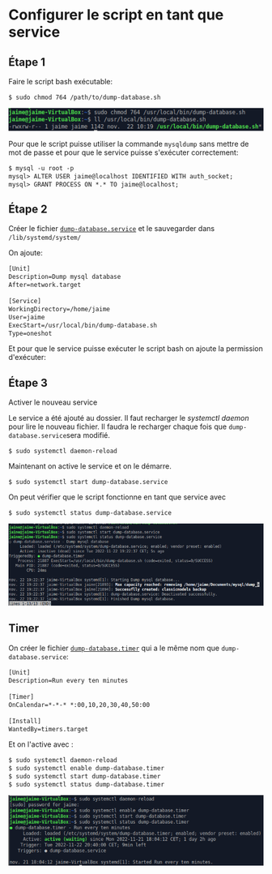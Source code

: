 # Configurer le script en tant que service

<!-- https://tecadmin.net/run-shell-script-as-systemd-service -->

## Étape 1

Faire le script bash exécutable:
```shell
$ sudo chmod 764 /path/to/dump-database.sh
```

![14](images/14.png)

Pour que le script puisse utiliser la commande `mysqldump` sans mettre de mot de passe  et pour que le service puisse s'exécuter correctement:

```shell
$ mysql -u root -p
mysql> ALTER USER jaime@localhost IDENTIFIED WITH auth_socket;
mysql> GRANT PROCESS ON *.* TO jaime@localhost;
```

## Étape 2

Créer le fichier [`dump-database.service`](dump-database.service) et le sauvegarder dans `/lib/systemd/system/`

On ajoute:

```service
[Unit]
Description=Dump mysql database
After=network.target

[Service]
WorkingDirectory=/home/jaime
User=jaime
ExecStart=/usr/local/bin/dump-database.sh
Type=oneshot
```

Et pour que le service puisse exécuter le script bash on ajoute la permission d'exécuter:

## Étape 3

Activer le nouveau service

Le service a été ajouté au dossier. Il faut recharger le *systemctl daemon* pour lire le nouveau fichier.
Il faudra le recharger chaque fois que `dump-database.service`sera modifié.
```shell
$ sudo systemctl daemon-reload
```

Maintenant on active le service et on le démarre.
```shell
$ sudo systemctl start dump-database.service
```

On peut vérifier que le script fonctionne en tant que service avec
```shell
$ sudo systemctl status dump-database.service
```

![15](images/15.png)

## Timer

On créer le fichier [`dump-database.timer`](dump-database.timer) qui a le même nom que `dump-database.service`:

```timer
[Unit]
Description=Run every ten minutes

[Timer]
OnCalendar=*-*-* *:00,10,20,30,40,50:00

[Install]
WantedBy=timers.target
```

Et on l'active avec :

```shell
$ sudo systemctl daemon-reload
$ sudo systemctl enable dump-database.timer
$ sudo systemctl start dump-database.timer
$ sudo systemctl status dump-database.timer
```

![16](images/16.png)
